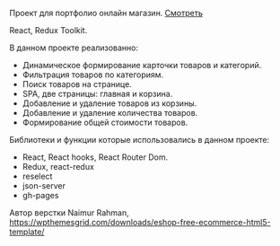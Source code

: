 
Проект для портфолио онлайн магазин.
[Смотреть](https://alilenko.github.io/ShopReduxToolkit/)

React, Redux Toolkit.

В данном проекте реализованно:

- Динамическое формирование карточки товаров и категорий.
- Фильтрация товаров по категориям.
- Поиск товаров на странице.
- SPA, две страницы: главная и корзина.
- Добавление и удаление товаров из корзины.
- Добавление и удаление количества товаров.
- Формирование общей стоимости товаров.

Библиотеки и функции которые использовались в данном проекте:
- React, React hooks, React Router Dom.
- Redux, react-redux
- reselect
- json-server
- gh-pages


Автор верстки Naimur Rahman, https://wpthemesgrid.com/downloads/eshop-free-ecommerce-html5-template/


